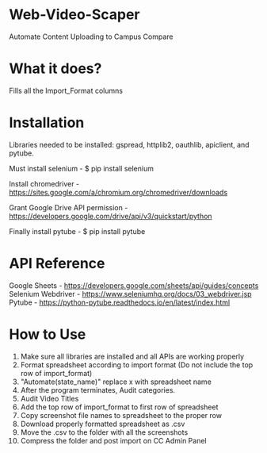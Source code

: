 # Web-Video-Scaper
Automate Content Uploading to Campus Compare

# What it does?

  Fills all the Import_Format columns 

# Installation

  Libraries needed to be installed: gspread, httplib2, oauthlib, apiclient, and pytube.
  
  Must install selenium - $ pip install selenium
  
  Install chromedriver - 
    https://sites.google.com/a/chromium.org/chromedriver/downloads
  
  Grant Google Drive API permission - 
    https://developers.google.com/drive/api/v3/quickstart/python
  
  Finally install pytube - $ pip install pytube
  
# API Reference

 Google Sheets - https://developers.google.com/sheets/api/guides/concepts
 Selenium Webdriver - https://www.seleniumhq.org/docs/03_webdriver.jsp
 Pytube - https://python-pytube.readthedocs.io/en/latest/index.html
 
# How to Use
  1. Make sure all libraries are installed and all APIs are working properly
  2. Format spreadsheet according to import format (Do not include the top row of import_format)
  3. "Automate(state_name)" replace x with spreadsheet name
  4. After the program terminates, Audit categories.
  5. Audit Video Titles
  7. Add the top row of import_format to first row of spreadsheet
  8. Copy screenshot file names to spreadsheet to the proper row
  9. Download properly formatted spreadsheet as .csv
  10. Move the .csv to the folder with all the screenshots
  11. Compress the folder and post import on CC Admin Panel
  

